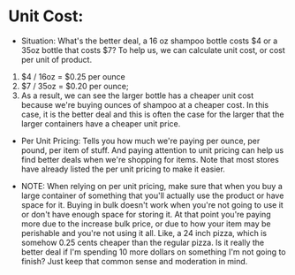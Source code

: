 # Unit Cost:

- Situation: What's the better deal, a 16 oz shampoo bottle costs $4 or a
  35oz bottle that costs $7? To help us, we can calculate unit cost, or cost per
  unit of product.

1. $4 / 16oz = $0.25 per ounce
2. $7 / 35oz = $0.20 per ounce;
3. As a result, we can see the larger bottle has a cheaper
   unit cost because we're buying ounces of shampoo at a cheaper cost.
   In this case, it is the better deal and this is
   often the case for the larger that the larger containers
   have a cheaper unit price.

- Per Unit Pricing: Tells you how much we're paying per ounce, per pound,
  per item of stuff. And paying attention to unit pricing can help us
  find better deals when we're shopping for items. Note that most
  stores have already listed the per unit pricing to make it easier.

- NOTE: When relying on per unit pricing, make sure that when you
  buy a large container of something that you'll actually use the product or have
  space for it. Buying in bulk doesn't work when you're not going to use it or
  don't have enough space for storing it. At that point you're paying more
  due to the increase bulk price, or due to how your item may be perishable
  and you're not using it all. Like, a 24 inch pizza, which is somehow 0.25 cents cheaper
  than the regular pizza. Is it really the better deal if I'm spending
  10 more dollars on something I'm not going to finish? Just keep that
  common sense and moderation in mind.

